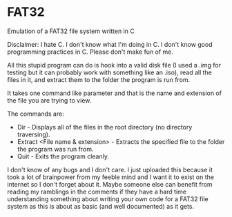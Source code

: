 # FAT32
Emulation of a FAT32 file system written in C

Disclaimer: I hate C. I don't know what I'm doing in C. I don't know good programming practices in C. Please don't make fun of me.

All this stupid program can do is hook into a valid disk file (I used a .img for testing but it can probably work with something like an .iso), read all the files in it, and extract them to the folder the program is run from.

It takes one command like parameter and that is the name and extension of the file you are trying to view.

The commands are: 
- Dir - Displays all of the files in the root directory (no directory traversing).
- Extract <File name & extension> - Extracts the specified file to the folder the program was run from.
- Quit - Exits the program cleanly.

I don't know of any bugs and I don't care. I just uploaded this because it took a lot of brainpower from my feeble mind and I want it to exist on the internet so I don't forget about it. Maybe someone else can benefit from reading my ramblings in the comments if they have a hard time understanding something about writing your own code for a FAT32 file system as this is about as basic (and well documented) as it gets.
